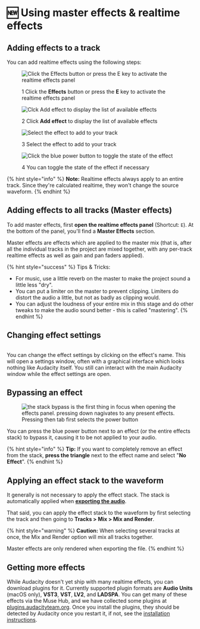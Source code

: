 # 🆕 Using master effects & realtime effects



## Adding effects to a track

You can add realtime effects using the following steps:

<div>

<figure><img src="../.gitbook/assets/RT Effects button.png" alt="Click the Effects button or press the E key to activate the realtime effects panel"><figcaption><p>1 Click the <strong>Effects</strong> button or press the <strong>E</strong> key to activate the realtime effects panel</p></figcaption></figure>

 

<figure><img src="../.gitbook/assets/Add effect button (1).png" alt="Clck Add effect to display the list of available effects"><figcaption><p>2 Click <strong>Add effect</strong> to display the list of available effects</p></figcaption></figure>

</div>

<div>

<figure><img src="../.gitbook/assets/RT Effect selected.png" alt="Select the effect to add to your track"><figcaption><p>3 Select the effect to add to your track</p></figcaption></figure>

 

<figure><img src="../.gitbook/assets/RT Effect Enabled (1).png" alt="Click the blue power button to toggle the state of the effect"><figcaption><p>4 You can toggle the state of the effect if necessary</p></figcaption></figure>

</div>

{% hint style="info" %}
**Note:** Realtime effects always apply to an entire track. Since they're calculated realtime, they won't change the source waveform.&#x20;
{% endhint %}

## Adding effects to all tracks (Master effects)

To add master effects, first **open the realtime effects panel** (Shortcut: `E`). At the bottom of the panel, you'll find a **Master Effects** section.&#x20;

Master effects are effects which are applied to the master mix (that is, after all the individual tracks in the project are mixed together, with any per-track realtime effects as well as gain and pan faders applied).&#x20;

{% hint style="success" %}
Tips & Tricks:

* For music, use a little reverb on the master to make the project sound a little less "dry".&#x20;
* You can put a limiter on the master to prevent clipping. Limiters do distort the audio a little, but not as badly as clipping would.&#x20;
* You can adjust the loudness of your entire mix in this stage and do other tweaks to make the audio sound better - this is called "mastering".
{% endhint %}

## Changing effect settings

<figure><img src="../.gitbook/assets/effects panel effect focus.png" alt=""><figcaption></figcaption></figure>

You can change the effect settings by clicking on the effect's name. This will open a settings window, often with a graphical interface which looks nothing like Audacity itself. You still can interact with the main Audacity window while the effect settings are open.

## Bypassing an effect

<figure><img src="../.gitbook/assets/effects bypasses.png" alt="the stack bypass is the first thing in focus when opening the effects panel. pressing down nagivates to any present effects. Pressing then tab first selects the power button"><figcaption></figcaption></figure>

You can press the blue power button next to an effect (or the entire effects stack) to bypass it, causing it to be not applied to your audio.&#x20;

{% hint style="info" %}
**Tip:** If you want to completely remove an effect from the stack, **press the triangle** next to the effect name and select "**No Effect**".&#x20;
{% endhint %}

## Applying an effect stack to the waveform

It generally is not necessary to apply the effect stack. The stack is automatically applied when [**exporting the audio**](../basics/saving-and-exporting-projects.md#exporting-audio).&#x20;

That said, you can apply the effect stack to the waveform by first selecting the track and then going to **Tracks > Mix > Mix and Render**.&#x20;

{% hint style="warning" %}
**Caution:** When selecting several tracks at once, the Mix and Render option will mix all tracks together.&#x20;

Master effects are only rendered when exporting the file.
{% endhint %}

## Getting more effects

While Audacity doesn't yet ship with many realtime effects, you can download plugins for it. Currently supported plugin formats are **Audio Units** (macOS only), **VST3**, **VST**, **LV2**, and **LADSPA**. You can get many of these effects via the Muse Hub, and we have collected some plugins at [plugins.audacityteam.org](https://app.gitbook.com/o/-MhmG2mhIIHTtQPuHV\_k/s/klCVENFte0GRy5IqVz0W/). Once you install the plugins, they should be detected by Audacity once you restart it, if not, see the [installation instructions](../basics/customizing-audacity/installing-plugins.md).&#x20;
